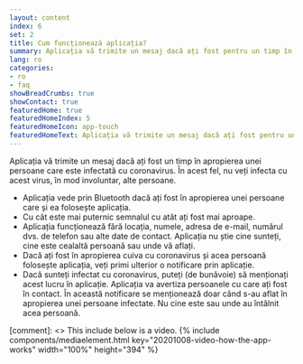 ```yaml
---
layout: content
index: 6
set: 2
title: Cum funcționează aplicația?
summary: Aplicația vă trimite un mesaj dacă ați fost pentru un timp în apropierea unei persoane care este infectată cu coronavirus.
lang: ro
categories:
- ro
- faq
showBreadCrumbs: true
showContact: true
featuredHome: true
featuredHomeIndex: 5
featuredHomeIcon: app-touch
featuredHomeText: Aplicația vă trimite un mesaj dacă ați fost pentru un timp în apropierea unei persoane care este infectată cu coronavirus. 
---
```


Aplicația vă trimite un mesaj dacă ați fost un timp în apropierea unei persoane care este infectată cu coronavirus. În acest fel, nu veți infecta cu acest virus, în mod involuntar, alte persoane. 

* Aplicația vede prin Bluetooth dacă ați fost în apropierea unei persoane care și ea folosește aplicația.
* Cu cât este mai puternic semnalul cu atât ați fost mai aproape.
* Aplicația funcționează fără locația, numele, adresa de e-mail, numărul dvs. de telefon sau alte date de contact. Aplicația nu știe cine sunteți, cine este cealaltă persoană sau unde vă aflați.
* Dacă ați fost în apropierea cuiva cu coronavirus și acea persoană folosește aplicația, veți primi ulterior o notificare prin aplicație.
* Dacă sunteți infectat cu coronavirus, puteți (de bunăvoie) să menționați acest lucru în aplicație. Aplicația va avertiza persoanele cu care ați fost în contact. În această notificare se menționează doar când s-au aflat în apropierea unei persoane infectate. Nu cine este sau unde au întâlnit acea persoană.

[comment]: <> This include below is a video.
{% include components/mediaelement.html key="20201008-video-how-the-app-works" width="100%" height="394" %}
